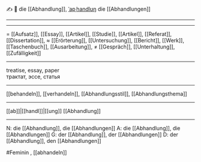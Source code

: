 ✍️ 🔴 die [[Abhandlung]], [ˈapˌhandlʊŋ](https://youglish.com/pronounce/Abhandlung/german)
die [[Abhandlungen]]

---


---
= [[Aufsatz]], [[Essay]], [[Artikel]], [[Studie]], [[Artikel]],  [[Referat]],  [[Dissertation]],
≈ [[Erörterung]], [[Untersuchung]], [[Bericht]], [[Werk]],  [[Taschenbuch]], [[Ausarbeitung]],
≠ [[Gespräch]], [[Unterhaltung]], [[Zufälligkeit]]

---
treatise, essay, paper  
трактат, эссе, статья

---
[[behandeln]], [[verhandeln]], [[Abhandlungsstil]], [[Abhandlungsthema]]

---
[[ab]]|[[handl]]|[[ung]]
[[Abhandlung]]


---
N: die [[Abhandlung]], die [[Abhandlungen]]
A: die [[Abhandlung]], die [[Abhandlungen]]
G: der [[Abhandlung]], der [[Abhandlungen]]
D: der [[Abhandlung]], den [[Abhandlungen]]


#Feminin , [[abhandeln]]